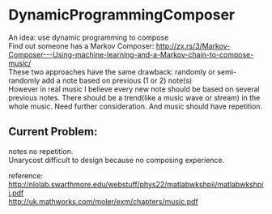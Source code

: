 # DynamicProgrammingComposer
An idea: use dynamic programming to compose  
Find out someone has a Markov Composer: http://zx.rs/3/Markov-Composer---Using-machine-learning-and-a-Markov-chain-to-compose-music/  
These two approaches have the same drawback: randomly or semi-randomly add a note based on previous (1 or 2) note(s)  
However in real music I believe every new note should be based on several previous notes. There should be a trend(like a music wave or stream) in the whole music. Need further consideration. And music should have repetition.  


## Current Problem:
notes no repetition.  
Unarycost difficult to design because no composing experience.

reference:  
http://nlolab.swarthmore.edu/webstuff/phys22/matlabwkshpii/matlabwkshpii.pdf  
http://uk.mathworks.com/moler/exm/chapters/music.pdf  
